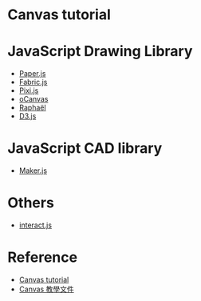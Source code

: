 Canvas tutorial
===============

# JavaScript Drawing Library

* [Paper.js](http://paperjs.org/)
* [Fabric.js](http://fabricjs.com/)
* [Pixi.js](https://github.com/pixijs/pixi.js/)
* [oCanvas](http://ocanvas.org/)
* [Raphaël](http://dmitrybaranovskiy.github.io/raphael/)
* [D3.js](https://github.com/mbostock/d3)

# JavaScript CAD library

* [Maker.js](https://github.com/Microsoft/maker.js)

# Others

* [interact.js](https://github.com/taye/interact.js)

# Reference

* [Canvas tutorial](https://developer.mozilla.org/en-US/docs/Web/API/Canvas_API/Tutorial)
* [Canvas 教學文件](https://developer.mozilla.org/zh-TW/docs/Web/API/Canvas_API/Tutorial)
